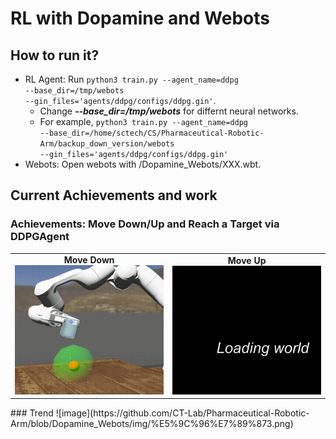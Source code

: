 # RL with Dopamine and Webots
## How to run it?
* RL Agent: Run <code>python3 train.py --agent_name=ddpg --base_dir=/tmp/webots --gin_files='agents/ddpg/configs/ddpg.gin'</code>.
  * Change ***--base_dir=/tmp/webots*** for differnt neural networks.
  * For example, <code>python3 train.py --agent_name=ddpg --base_dir=/home/sctech/CS/Pharmaceutical-Robotic-Arm/backup_down_version/webots  --gin_files='agents/ddpg/configs/ddpg.gin'</code>
* Webots: Open webots with /Dopamine_Webots/XXX.wbt.
## Current Achievements and work
### Achievements: Move Down/Up and Reach a Target via DDPGAgent
<table>
  <tr>
    <td align="center"><b>Move Down</b><br /><sub><img src="https://github.com/CT-Lab/Pharmaceutical-Robotic-Arm/blob/Dopamine_Webots/img/20201123_190054.gif" width="400px;" alt=""/></sub><br /></td>
   <td align="center"><b>Move Up</b><br /><sub><img src="https://github.com/CT-Lab/Pharmaceutical-Robotic-Arm/blob/Dopamine_Webots/img/20201123_200537.gif" width="400px;" alt=""/></sub><br /></td>
  </tr>
</table>
### Trend
![image](https://github.com/CT-Lab/Pharmaceutical-Robotic-Arm/blob/Dopamine_Webots/img/%E5%9C%96%E7%89%873.png)
